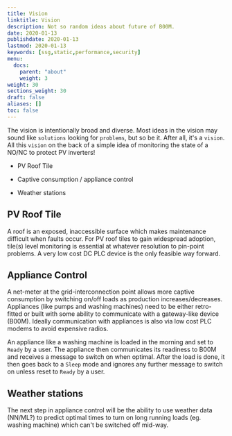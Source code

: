 ```yaml
---
title: Vision
linktitle: Vision
description: Not so random ideas about future of B00M.
date: 2020-01-13
publishdate: 2020-01-13
lastmod: 2020-01-13
keywords: [ssg,static,performance,security]
menu:
  docs:
    parent: "about"
    weight: 3
weight: 30
sections_weight: 30
draft: false
aliases: []
toc: false
---
```


The vision is intentionally broad and diverse. Most ideas in the vision may sound like `solutions` looking for `problems`, but so be it. After all, it's a `vision`.  All this `vision` on the back of a simple idea of monitoring the state of a NO/NC to protect PV inverters!

* PV Roof Tile 

* Captive consumption / appliance control

* Weather stations


## PV Roof Tile

A roof is an exposed, inaccessible surface which makes maintenance difficult when faults occur. For PV roof tiles to gain widespread adoption, tile(s) level monitoring is essential at whatever resolution to pin-point problems. A very low cost DC PLC device is the only feasible way forward. 

##  Appliance Control

A net-meter at the grid-interconnection point allows more captive consumption by switching on/off loads as production increases/decreases. Appliances (like pumps and washing machines) need to be either retro-fitted or built with some ability to communicate with a gateway-like device (B00M). Ideally communication with appliances is also via low cost PLC modems to avoid expensive radios. 

An appliance like a washing machine is loaded in the morning and set to `Ready` by a user. The appliance then communicates its readiness to B00M and receives a message to switch on when optimal. After the load is done, it then goes back to a `Sleep` mode and ignores any further message to switch on unless reset to `Ready` by a user.  

## Weather stations

The next step in appliance control will be the ability to use weather data (NN/ML?) to predict optimal times to turn on long running loads (eg. washing machine) which can't be switched off mid-way.
